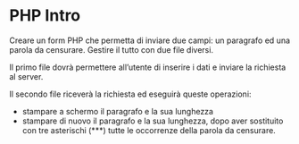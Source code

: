 # PHP Intro

Creare un form PHP che permetta di inviare due campi: un paragrafo ed una parola da censurare. Gestire il tutto con due file diversi.

Il primo file dovrà permettere all’utente di inserire i dati e inviare la richiesta al server.

Il secondo file riceverà la richiesta ed eseguirà queste operazioni:

* stampare a schermo il paragrafo e la sua lunghezza
* stampare di nuovo il paragrafo e la sua lunghezza, dopo aver sostituito con tre asterischi (***) tutte le occorrenze della parola da censurare.